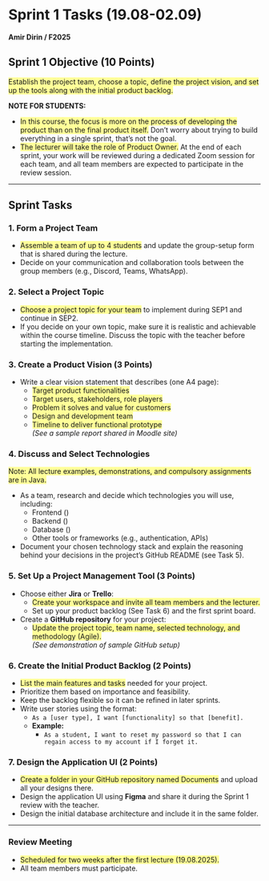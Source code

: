 # Sprint 1 Tasks (19.08-02.09)  
**Amir Dirin / F2025**  

## Sprint 1 Objective (10 Points)  
<span style="background-color: #ffff99;">Establish the project team, choose a topic, define the project vision, and set up the tools along with the initial product backlog.</span>  

**NOTE FOR STUDENTS:**  
- <span style="background-color: #ffff99;">In this course, the focus is more on the process of developing the product than on the final product itself.</span> Don’t worry about trying to build everything in a single sprint, that’s not the goal.  
- <span style="background-color: #ffff99;">The lecturer will take the role of Product Owner.</span> At the end of each sprint, your work will be reviewed during a dedicated Zoom session for each team, and all team members are expected to participate in the review session.  

---

## Sprint Tasks

### 1. Form a Project Team
- <span style="background-color: #ffff99;">Assemble a team of up to 4 students</span> and update the group-setup form that is shared during the lecture.  
- Decide on your communication and collaboration tools between the group members (e.g., Discord, Teams, WhatsApp).  

### 2. Select a Project Topic
- <span style="background-color: #ffff99;">Choose a project topic for your team</span> to implement during SEP1 and continue in SEP2.  
- If you decide on your own topic, make sure it is realistic and achievable within the course timeline. Discuss the topic with the teacher before starting the implementation.  

### 3. Create a Product Vision (3 Points)
- Write a clear vision statement that describes (one A4 page):  
  - <span style="background-color: #ffff99;">Target product functionalities</span>  
  - <span style="background-color: #ffff99;">Target users, stakeholders, role players</span>  
  - <span style="background-color: #ffff99;">Problem it solves and value for customers</span>  
  - <span style="background-color: #ffff99;">Design and development team</span>  
  - <span style="background-color: #ffff99;">Timeline to deliver functional prototype</span>  
*(See a sample report shared in Moodle site)*  

### 4. Discuss and Select Technologies
<span style="background-color: #ffff99;">Note: All lecture examples, demonstrations, and compulsory assignments are in Java.</span>  

- As a team, research and decide which technologies you will use, including:  
  - Frontend ()  
  - Backend ()  
  - Database ()  
  - Other tools or frameworks (e.g., authentication, APIs)  
- Document your chosen technology stack and explain the reasoning behind your decisions in the project’s GitHub README (see Task 5).  

### 5. Set Up a Project Management Tool (3 Points)
- Choose either **Jira** or **Trello**:  
  - <span style="background-color: #ffff99;">Create your workspace and invite all team members and the lecturer.</span>  
  - Set up your product backlog (See Task 6) and the first sprint board.  
- Create a **GitHub repository** for your project:  
  - <span style="background-color: #ffff99;">Update the project topic, team name, selected technology, and methodology (Agile).</span>  
  *(See demonstration of sample GitHub setup)*  

### 6. Create the Initial Product Backlog (2 Points)
- <span style="background-color: #ffff99;">List the main features and tasks</span> needed for your project.  
- Prioritize them based on importance and feasibility.  
- Keep the backlog flexible so it can be refined in later sprints.  
- Write user stories using the format:  
  - `As a [user type], I want [functionality] so that [benefit].`  
  - **Example:**  
    - `As a student, I want to reset my password so that I can regain access to my account if I forget it.`  

### 7. Design the Application UI (2 Points)
- <span style="background-color: #ffff99;">Create a folder in your GitHub repository named Documents</span> and upload all your designs there.  
- Design the application UI using **Figma** and share it during the Sprint 1 review with the teacher.  
- Design the initial database architecture and include it in the same folder.  

---

### Review Meeting
- <span style="background-color: #ffff99;">Scheduled for two weeks after the first lecture (19.08.2025).</span>  
- All team members must participate.
